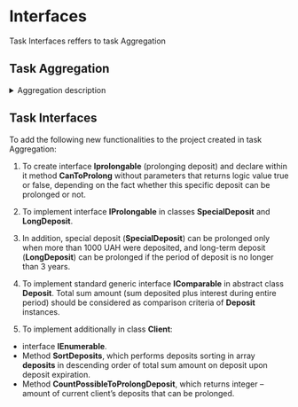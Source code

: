 # Interfaces

Task Interfaces reffers to task Aggregation

## Task Aggregation
<details><summary>Aggregation description</summary>

To create classes **Deposit** (bank account), **BaseDeposit** (regular deposit), **SpecialDeposit** (special deposit), **LongDeposit** (long-term deposit), **Client** (bank client) with set functionality. 

1. To create abstract class **Deposit** and declare within it: 
 
- Public money property only for reading **Amount** (deposit amount) 
- Public integer property only for reading **Period** (time of deposit in months) 
- Constructor (for calling in class-inheritor) with parameters **depositAmount** and **depositPeriod**, which creates object deposit with specified sum for specified period.  
- Abstract method **Income**, which returns money value – amount of income from deposit. Income is the difference between sum, withdrawn from deposit upon expiration date and deposited sum.  
- Operators: ==, !=, <, >

2. To create classes that are inheritors of the class **Deposit**, which determine different options of deposit interest addition – class **BaseDeposit**, class **SpecialDeposit** and class **LongDeposit**. To implement in each class a constructor with parameters **amount** and **period**, which calls constructor of parent class.   

3. For each inheritor class – to implement own interest addition scheme and accordingly profit margin definitions, overriding abstract method **Income** in each class.   

**BaseDeposit** implies each month 5% of interest from current deposit sum. Each following month of income is calculated from the sum, which was received by adding to current income sum of the previous month and is rounded to hundredth.  

Example: 
Base amount – 1000,00

In a month – 105,00; income amount – 50,00 

In two months – 1102,50; income amount – 102,50

In three months – 1157,62; income amount – 157,62 

**SpecialDeposit** implies income addition each month, amount of which (in percent) equals to deposit expiration period. If during the first month 1% is added, during the second month – 2% from the sum obtained after first month and so on.   

Example: Base amount – 1000,00 

In a month – 1010,00; income amount – 10,00 

In two months – 1030,20; income amount – 30,20 

**LongDeposit** implies that during first 6 months, no percent is added to client’s deposit, but starting from 7th month, each month percent addition is 15% from current deposit sum, thus encouraging client to make long-term deposits.  

4. To create class **Client** (bank client) and declare within it: 


- Private field **deposits** (client deposits) – objects array of type Deposit 
- Constructor without parameters, which creates empty array deposits consisting of 10 elements 
- Method **AddDeposit** with parameter **deposit** for adding regular, special or long-term account into array on the first empty spot and returning true, or returning false, if accounts number limit is depleted (no empty space in array).  
- Method **TotalIncome**, returning total income amount based on all client’s deposits upon deposits expiration.  
- Method **MaxIncome**, returning maximum deposit income of all client’s deposits upon deposits expiration.  
- Method **GetIncomeByNumber** with integer parameter **number** (deposit number, which equals its index in array, increased by one), returning income from deposit with such number. If deposit with such number does not exist, method returns 0 value. 

</details>

## Task Interfaces

To add the following new functionalities to the project created in task Aggregation: 

1. To create interface **Iprolongable** (prolonging deposit) and declare within it method **CanToProlong** without parameters that returns logic value true or false, depending on the fact whether this specific deposit can be prolonged or not. 

2. To implement interface **IProlongable** in classes **SpecialDeposit** and **LongDeposit**. 

3. In addition, special deposit (**SpecialDeposit**) can be prolonged only when more than 1000 UAH were deposited, and long-term deposit (**LongDeposit**) can be prolonged if the period of deposit is no longer than 3 years. 

4. To implement standard generic interface **IComparable<Deposit>** in abstract class **Deposit**. Total sum amount (sum deposited plus interest during entire period) should be considered as comparison criteria of **Deposit** instances. 

5. To implement additionally in class **Client**: 

- interface **IEnumerable<Deposit>**. 
- Method **SortDeposits**, which performs deposits sorting in array **deposits** in descending order of total sum amount on deposit upon deposit expiration. 
- Method **CountPossibleToProlongDeposit**, which returns integer – amount of current client’s deposits that can be prolonged. 
